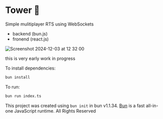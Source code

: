 # Tower 🗼

Simple mulitiplayer RTS using WebSockets  

* backend (bun.js)
* fronend (react.js)

![Screenshot 2024-12-03 at 12 32 00](https://github.com/user-attachments/assets/100da04b-81ac-44b9-a4b0-1886b26e9568)

this is very early work in progress 

To install dependencies:

```bash
bun install
```

To run:

```bash
bun run index.ts
```

This project was created using `bun init` in bun v1.1.34. [Bun](https://bun.sh) is a fast all-in-one JavaScript runtime.
All Rights Reserved
